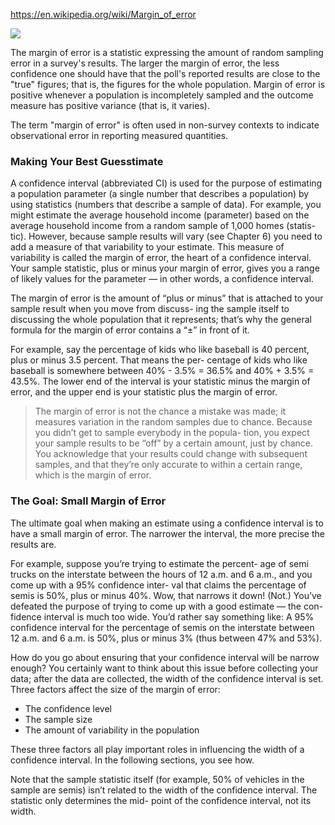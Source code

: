 https://en.wikipedia.org/wiki/Margin_of_error  

<img src="https://upload.wikimedia.org/wikipedia/commons/thumb/1/1d/Marginoferror95.PNG/600px-Marginoferror95.PNG">

The margin of error is a statistic expressing the amount of random sampling error in a survey's results. The larger the margin of error, the less confidence one should have that the poll's reported results are close to the "true" figures; that is, the figures for the whole population. Margin of error is positive whenever a population is incompletely sampled and the outcome measure has positive variance (that is, it varies).

The term "margin of error" is often used in non-survey contexts to indicate observational error in reporting measured quantities.

### Making Your Best Guesstimate

A confidence interval (abbreviated CI) is used for the purpose of estimating a population parameter (a single number that describes a population) by using statistics (numbers that describe a sample of data). For example, you might estimate the average household income (parameter) based on the average household income from a random sample of 1,000 homes (statis- tic). However, because sample results will vary (see Chapter 6) you need to add a measure of that variability to your estimate. This measure of variability is called the margin of error, the heart of a confidence interval. Your sample statistic, plus or minus your margin of error, gives you a range of likely values for the parameter — in other words, a confidence interval.

The margin of error is the amount of “plus or minus” that is attached to your sample result when you move from discuss- ing the sample itself to discussing the whole population that it represents; that’s why the general formula for the margin of error contains a “±” in front of it.

For example, say the percentage of kids who like baseball is 40 percent, plus or minus 3.5 percent. That means the per- centage of kids who like baseball is somewhere between 40% - 3.5% = 36.5% and 40% + 3.5% = 43.5%. The lower end of the interval is your statistic minus the margin of error, and the upper end is your statistic plus the margin of error.

> The margin of error is not the chance a mistake was made; it measures variation in the random samples due to chance. Because you didn’t get to sample everybody in the popula- tion, you expect your sample results to be “off” by a certain amount, just by chance. You acknowledge that your results could change with subsequent samples, and that they’re only accurate to within a certain range, which is the margin of error.

### The Goal: Small Margin of Error

The ultimate goal when making an estimate using a confidence interval is to have a small margin of error. The narrower the interval, the more precise the results are.

For example, suppose you’re trying to estimate the percent- age of semi trucks on the interstate between the hours of 12 a.m. and 6 a.m., and you come up with a 95% confidence inter- val that claims the percentage of semis is 50%, plus or minus 40%. Wow, that narrows it down! (Not.) You’ve defeated the purpose of trying to come up with a good estimate — the con- fidence interval is much too wide. You’d rather say something like: A 95% confidence interval for the percentage of semis
on the interstate between 12 a.m. and 6 a.m. is 50%, plus or minus 3% (thus between 47% and 53%).

How do you go about ensuring that your confidence interval will be narrow enough? You certainly want to think about this issue before collecting your data; after the data are collected, the width of the confidence interval is set.
Three factors affect the size of the margin of error:

* The confidence level  
* The sample size  
* The amount of variability in the population  


These three factors all play important roles in influencing the width of a confidence interval. In the following sections, you see how.

Note that the sample statistic itself (for example, 50% of vehicles in the sample are semis) isn’t related to the width of the confidence interval. The statistic only determines the mid- point of the confidence interval, not its width.

